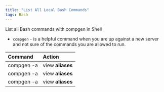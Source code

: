 ```yaml
---
title: "List All Local Bash Commands"
tags: Bash 
---
```


List all Bash commands with compgen in Shell

- `compgen` - is a helpful command when you are up against a new server and not sure of the commands you are allowed to run.

| Command | Action |
|:--------|:-------|
| compgen -a | view **aliases** |
| compgen -a | view **aliases** |
| compgen -a | view **aliases** |
